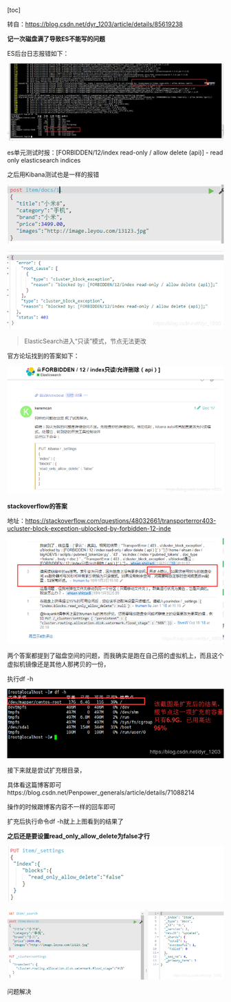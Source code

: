 [toc]

转自：https://blog.csdn.net/dyr_1203/article/details/85619238

**记一次磁盘满了导致ES不能写的问题**

ES后台日志报错如下：

![](../images/es/image-20200514143337588.png)

es单元测试时报：[FORBIDDEN/12/index read-only / allow delete (api)] - read only elasticsearch indices

之后用Kibana测试也是一样的报错

![img](../images/es/20190102150625823.png)

![](../images/es/es_readonly.png)

> ElasticSearch进入“只读”模式，节点无法更改

官方论坛找到的答案如下：

![](../images/es/readonly2.png)



**stackoverflow的答案**

地址：https://stackoverflow.com/questions/48032661/transporterror403-ucluster-block-exception-ublocked-by-forbidden-12-inde

![](../images/es/readonly3.png)

两个答案都提到了磁盘空间的问题，而我确实是跑在自己搭的虚拟机上，而且这个虚拟机镜像还是其他人那拷贝的一份，

执行df -h

![](../images/es/readonly4.png)

接下来就是尝试扩充根目录，

具体看这篇博客即可https://blog.csdn.net/Penpower_generals/article/details/71088214

操作的时候跟博客内容不一样的回车即可

扩充后执行命令df -h就上上图看到的结果了

**之后还是要设置read_only_allow_delete为false才行**

![](../images/es/20190102153042750.png)

![](../images/es/es_readonly2.png)

问题解决

 
